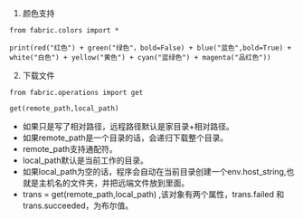 1. 颜色支持

```
from fabric.colors import *

print(red("红色") + green("绿色"，bold=False) + blue("蓝色",bold=True) + white("白色") + yellow("黄色") + cyan("蓝绿色") + magenta("品红色"))
```

2. 下载文件

```
from fabric.operations import get

get(remote_path,local_path)

```

 * 如果只是写了相对路径，远程路径默认是家目录+相对路径。
 * 如果remote_path是一个目录的话，会递归下载整个目录。
 * remote_path支持通配符。
 * local_path默认是当前工作的目录。
 * 如果local_path为空的话，程序会自动在当前目录创建一个env.host_string,也就是主机名的文件夹，并把远端文件放到里面。
 * trans = get(remote_path,local_path) ,该对象有两个属性，trans.failed 和 trans.succeeded，为布尔值。
